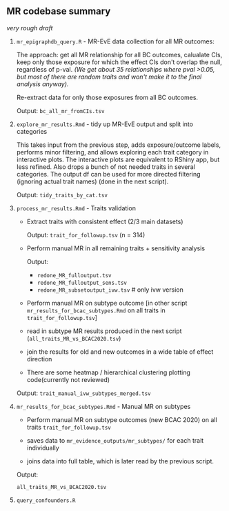 ## MR codebase summary

_very rough draft_

1. `mr_epigraphdb_query.R` - MR-EvE data collection for all MR outcomes:

	The approach: get all MR relationship for all BC outcomes, calualate CIs, keep only those exposure for which the effect CIs don't overlap the null, regardless of p-val. _(We get about 35 relationships where pval >0.05, but most of there are random traits and won't make it to the final analysis anyway)._
	
	Re-extract data for only those exposures from all BC outcomes.

	
	Output: `bc_all_mr_fromCIs.tsv`
	

2. `explore_mr_results.Rmd` - tidy up MR-EvE output and split into categories

	This takes input from the previous step, adds exposure/outcome labels, performs minor filtering, and allows exploring each trait category in interactive plots. The interactive plots are equivalent to RShiny app, but less refined. Also drops a bunch of not needed traits in several categories. The output df can be used for more directed filtering (ignoring actual trait names) (done in the next script).
	
	Output: `tidy_traits_by_cat.tsv`
	

3. `process_mr_results.Rmd` - Traits validation

	* Extract traits with consistent effect (2/3 main datasets)
	
		Output: `trait_for_followup.tsv` (n = 314)
	
	* Perform manual MR in all remaining traits + sensitivity analysis
	
		Output: 
		
		- `redone_MR_fulloutput.tsv` 
		- `redone_MR_fulloutput_sens.tsv`
		- `redone_MR_subsetoutput_ivw.tsv` # only ivw version
	 
	* Perform manual MR on subtype outcome [in other script `mr_results_for_bcac_subtypes.Rmd` on all traits in `trait_for_followup.tsv`] 
	
	* read in subtype MR results produced in the next script (`all_traits_MR_vs_BCAC2020.tsv`)
	
	* join the results for old and new outcomes in a wide table of effect direction
	
	* There are some heatmap / hierarchical clustering plotting  code(currently not reviewed)
	
	Output: `trait_manual_ivw_subtypes_merged.tsv`


4. `mr_results_for_bcac_subtypes.Rmd` - Manual MR on subtypes

	* Perform manual MR on subtype outcomes (new BCAC 2020) on all traits `trait_for_followup.tsv`
	
	* saves data to `mr_evidence_outputs/mr_subtypes/` for each trait individually 
	
	* joins data into full table, which is later read by the previous script. 
	
	Output:
	
	`all_traits_MR_vs_BCAC2020.tsv`
	 


5. `query_confounders.R`